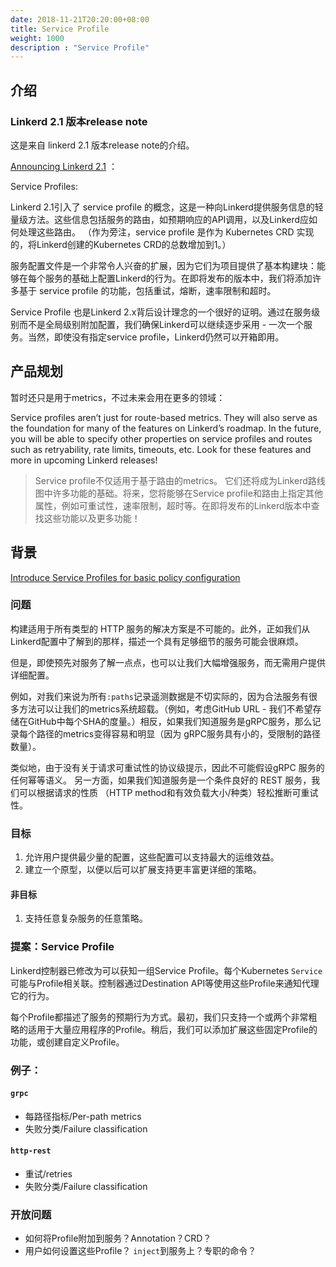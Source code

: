 ```yaml
---
date: 2018-11-21T20:20:00+08:00
title: Service Profile
weight: 1000
description : "Service Profile"
---
```


## 介绍

### Linkerd 2.1 版本release note

这是来自 linkerd 2.1 版本release note的介绍。

[Announcing Linkerd 2.1](https://blog.linkerd.io/2018/12/06/announcing-linkerd-2-1/) ：

Service Profiles:

Linkerd 2.1引入了 service profile 的概念，这是一种向Linkerd提供服务信息的轻量级方法。这些信息包括服务的路由，如预期响应的API调用，以及Linkerd应如何处理这些路由。 （作为旁注，service profile 是作为 Kubernetes CRD 实现的，将Linkerd创建的Kubernetes CRD的总数增加到1。）

服务配置文件是一个非常令人兴奋的扩展，因为它们为项目提供了基本构建块：能够在每个服务的基础上配置Linkerd的行为。在即将发布的版本中，我们将添加许多基于 service profile 的功能，包括重试，熔断，速率限制和超时。

Service Profile 也是Linkerd 2.x背后设计理念的一个很好的证明。通过在服务级别而不是全局级别附加配置，我们确保Linkerd可以继续逐步采用 - 一次一个服务。当然，即使没有指定service profile，Linkerd仍然可以开箱即用。

## 产品规划

暂时还只是用于metrics，不过未来会用在更多的领域：

Service profiles aren’t just for route-based metrics. They will also serve as the foundation for many of the features on Linkerd’s roadmap. In the future, you will be able to specify other properties on service profiles and routes such as retryability, rate limits, timeouts, etc. Look for these features and more in upcoming Linkerd releases!

> Service profile不仅适用于基于路由的metrics。 它们还将成为Linkerd路线图中许多功能的基础。将来，您将能够在Service profile和路由上指定其他属性，例如可重试性，速率限制，超时等。在即将发布的Linkerd版本中查找这些功能以及更多功能！


## 背景

[Introduce Service Profiles for basic policy configuration](https://github.com/linkerd/linkerd2/issues/1418)

### 问题

构建适用于所有类型的 HTTP 服务的解决方案是不可能的。此外，正如我们从Linkerd配置中了解到的那样，描述一个具有足够细节的服务可能会很麻烦。

但是，即使预先对服务了解一点点，也可以让我们大幅增强服务，而无需用户提供详细配置。

例如，对我们来说为所有`:paths`记录遥测数据是不切实际的，因为合法服务有很多方法可以让我们的metrics系统超载。（例如，考虑GitHub URL - 我们不希望存储在GitHub中每个SHA的度量。）相反，如果我们知道服务是gRPC服务，那么记录每个路径的metrics变得容易和明显（因为
gRPC服务具有小的，受限制的路径数量）。

类似地，由于没有关于请求可重试性的协议级提示，因此不可能假设gRPC 服务的任何幂等语义。
另一方面，如果我们知道服务是一个条件良好的 REST 服务，我们可以根据请求的性质
（HTTP method和有效负载大小/种类）轻松推断可重试性。

### 目标

1. 允许用户提供最少量的配置，这些配置可以支持最大的运维效益。
2. 建立一个原型，以便以后可以扩展支持更丰富更详细的策略。

#### 非目标

1. 支持任意复杂服务的任意策略。

### 提案：Service Profile

Linkerd控制器已修改为可以获知一组Service Profile。每个Kubernetes `Service`可能与Profile相关联。控制器通过Destination API等使用这些Profile来通知代理它的行为。

每个Profile都描述了服务的预期行为方式。最初，我们只支持一个或两个非常粗略的适用于大量应用程序的Profile。稍后，我们可以添加扩展这些固定Profile的功能，或创建自定义Profile。

### 例子：

#### `grpc`

- 每路径指标/Per-path metrics
- 失败分类/Failure classification

#### `http-rest`

- 重试/retries
- 失败分类/Failure classification

### 开放问题

- 如何将Profile附加到服务？Annotation？CRD？
- 用户如何设置这些Profile？ `inject`到服务上？专职的命令？